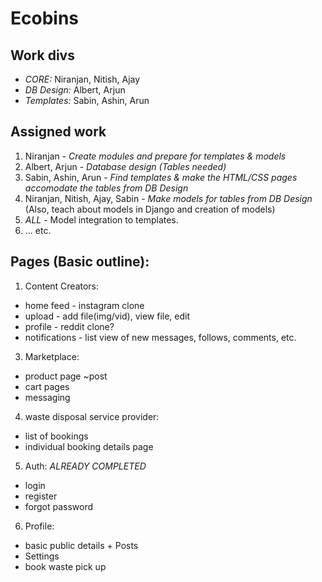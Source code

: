 # Ecobins

## Work divs
- *CORE:* Niranjan, Nitish, Ajay
- *DB Design:* Albert, Arjun
- *Templates:* Sabin, Ashin, Arun

## Assigned work
1. Niranjan - *Create modules and prepare for templates & models*
2. Albert, Arjun - *Database design (Tables needed)*
3. Sabin, Ashin, Arun - *Find templates & make the HTML/CSS pages accomodate the tables from DB Design*
4. Niranjan, Nitish, Ajay, Sabin - *Make models for tables from DB Design* (Also, teach about models in Django and creation of models)
5. _ALL_ - Model integration to templates.
6.  ... etc.


## Pages (Basic outline):
1. Content Creators:
  * home feed - instagram clone
  * upload - add file(img/vid), view file, edit
  * profile - reddit clone?
  * notifications - list view of new messages, follows, comments, etc.
3. Marketplace:
  * product page ~post
  * cart pages
  * messaging
4. waste disposal service provider:
  * list of bookings
  * individual booking details page
5. Auth: *_ALREADY COMPLETED_*
  * login
  * register
  * forgot password
6. Profile:
  * basic public details + Posts
  * Settings
  * book waste pick up
